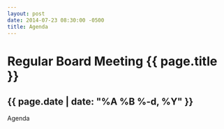 ```yaml
---
layout: post
date: 2014-07-23 08:30:00 -0500
title: Agenda
---
```


# Regular Board Meeting {{ page.title }}
## {{ page.date | date: "%A %B %-d, %Y" }}

Agenda  

